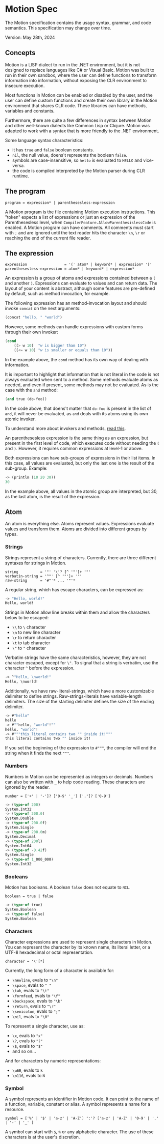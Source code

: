 # Motion Spec

The Motion specification contains the usage syntax, grammar, and code semantics. This specification may change over time.

Version: May 28th, 2024

## Concepts

Motion is a LISP dialect to run in the .NET environment, but it is not designed to replace languages ​​like C# or Visual Basic. Motion was built to run in their own sandbox, where the user can define functions to transform information into information, without exposing the CLR environment to insecure execution.

Most functions in Motion can be enabled or disabled by the user, and the user can define custom functions and create their own library in the Motion environment that shares CLR code. These libraries can have methods, variables and constants.

Furthermore, there are quite a few differences in syntax between Motion and other well-known dialects like Common Lisp or Clojure. Motion was adapted to work with a syntax that is more friendly to the .NET environment.

Some language syntax characteristics:

- it has `true` and `false` boolean constants.
- `nil`, the null value, doens't represents the boolean `false`.
- symbols are case-insensitive, so `hello` is evaluated to `HELLO` and vice-versa.
- the code is compiled interpreted by the Motion parser during CLR runtime.

## The program

```
program = expression* | parenthesesless-expression
```

A Motion program is the file containing Motion execution instructions. This "token" expects a list of expressions or just an expression of the Parenthesesless level, when `CompilerFeature.AllowParenthesislessCode` is enabled. A Motion program can have comments. All comments must start with `;` and are ignored until the text reader hits the character `\n`, `\r` or reaching the end of the current file reader.

## The expression

```
expression                 = '(' atom* | keyword* | expression* ')'
parenthesesless-expression = atom* | keyword* | expression*
```

An expression is a group of atoms and expressions contained between a `(` and another `)`. Expressions can evaluate to values ​​and can return data. The layout of your content is abstract, although some features are pre-defined by default, such as method invocation, for example.

The following expression has an method-invocation layout and should invoke `concat` on the next arguments:

```lisp
(concat "hello, " "world")
```

However, some methods can handle expressions with custom forms through their own invoker:

```lisp
(cond
    ((> w 10)  "w is bigger than 10")
    ((<= w 10) "w is smaller or equals than 10"))
```

In the example above, the `cond` method has its own way of dealing with information.

It is important to highlight that information that is not literal in the code is not always evaluated when sent to a method. Some methods evaluate atoms as needed, and even if present, some methods may not be evaluated. As is the case with the `and` method:

```lisp
(and true (do-foo))
```

In the code above, that doens't matter that `do-foo` is present in the list of `and`, it will never be evaluated, as `and` deals with its atoms using its own atomic invoker.

To understand more about invokers and methods, [read this](./CLR-Methods.md).

An parenthesesless expression is the same thing as an expression, but present in the first level of code, which executes code without needing the `(` and `)`. However, it requires common expressions at level-1 or above.

Both expressions can have sub-groups of expressions in their list items. In this case, all values ​​are evaluated, but only the last one is the result of the sub-group. Example:

```lisp
-> (println (10 20 30))
30
```

In the example above, all values ​​in the atomic group are interpreted, but 30, as the last atom, is the result of the expression.

## Atom

An atom is everything else. Atoms represent values. Expressions evaluate values ​​and transform them. Atoms are divided into different groups by types.

### Strings

Strings represent a string of characters. Currently, there are three different syntaxes for strings in Motion.

```
string          = '"' '\'? [^ '"']+ '"'
verbatin-string = '^"' [^ '"']+ '"'
raw-string      = '#"'* ... '"'*
```

A regular string, which has escape characters, can be expressed as:

```lisp
-> "Hello, world!"
Hello, world!
```

Strings in Motion allow line breaks within them and allow the characters below to be escaped:

- `\\` to `\` character
- `\n` to new line character
- `\r` to return character
- `\t` to tab character
- `\"` to `"` character

Verbatim strings have the same characteristics, however, they are not character escaped, except for `\"`. To signal that a string is verbatim, use the character `^` before the expression.

```lisp
-> ^"Hello, \nworld!"
Hello, \nworld!
```

Additionally, we have raw-literal-strings, which have a more customizable delimiter to define strings. Raw-strings-literals have variable-length delimiters. The size of the starting delimiter defines the size of the ending delimiter.

```lisp
-> #"hello"
hello
-> #""hello, "world"!""
hello, "world"!
-> #"""this literal contains two "" inside it!"""
this literal contains two "" inside it!
```

If you set the beginning of the expression to `#"""`, the compiler will end the string when it finds the next `"""`.

### Numbers

Numbers in Motion can be represented as integers or decimals. Numbers can also be written with `_` to help code reading. These characters are ignored by the reader.

```
number = ['+' | '-']? ['0-9' '_'] ['.']? ['0-9']
```

```lisp
-> (type-of 200)
System.Int32
-> (type-of 200.0)
System.Double
-> (type-of 200.0f)
System.Single
-> (type-of 200.0m)
System.Decimal
-> (type-of 200l)
System.Int64
-> (type-of -0.42f)
System.Single
-> (type-of 1_000_000)
System.Int32
```

### Booleans

Motion has booleans. A boolean `false` does not equate to `NIL`.

```
boolean = true | false
```

```lisp
-> (type-of true)
System.Boolean
-> (type-of false)
System.Boolean
```

### Characters

Character expressions are used to represent single characters in Motion. You can represent the character by its known name, its literal letter, or a UTF-8 hexadecimal or octal representation.

```
character = '\'[*]
```

Currently, the long form of a character is available for:

- `\newline`, evals to `"\n"`
- `\space`, evals to `" "`
- `\tab`, evals to `"\t"`
- `\formfeed`, evals to `"\f"`
- `\backspace`, evals to `"\b"`
- `\return`, evals to `"\r"`
- `\semicolon`, evals to `";"`
- `\nil`, evals to `"\0"`

To represent a single character, use as:

- `\x`, evals to `"x"`
- `\?`, evals to `"?"`
- `\$`, evals to `"$"`
- and so on...

And for characters by numeric representations:

- `\u6B`, evals to `k`
- `\o116`, evals to `N`

### Symbol

A symbol represents an identifier in Motion code. It can point to the name of a function, variable, constant or alias. A symbol represents a name for a resource.

```
symbol = ['%' | '$' | 'a-z' | 'A-Z'] ':'? ['a-z' | 'A-Z' | '0-9' | '.' | '-' | '_' ]
```

A symbol can start with `$`, `%` or any alphabetic character. The use of these characters is at the user's discretion.